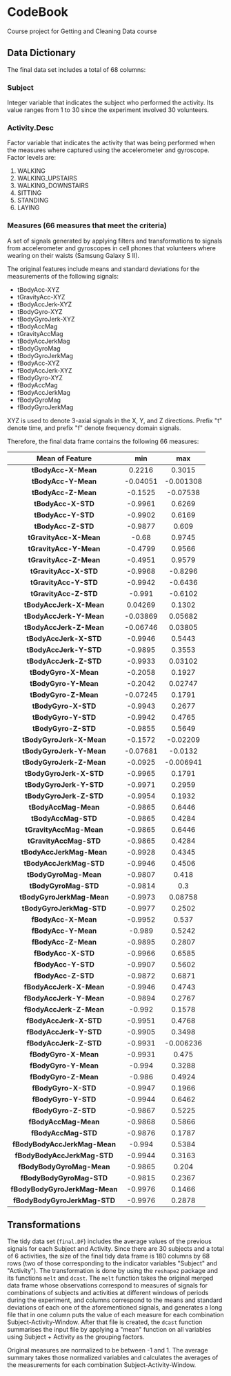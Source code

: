 # CodeBook
Course project for Getting and Cleaning Data course

## Data Dictionary

The final data set includes a total of 68 columns:

### Subject

Integer variable that indicates the subject who performed the activity. Its value ranges from 1 to 30 since the experiment involved 30 volunteers.

### Activity.Desc

Factor variable that indicates the activity that was being performed when the measures where captured using the accelerometer and gyroscope. Factor levels are:

1. WALKING
2. WALKING_UPSTAIRS
3. WALKING_DOWNSTAIRS
4. SITTING
5. STANDING
6. LAYING

### Measures (66 measures that meet the criteria)

A set of signals generated by applying filters and transformations to signals from accelerometer and gyroscopes in cell phones that volunteers where wearing on their waists (Samsung Galaxy S II).

The original features include means and standard deviations for the measurements of the following signals:

* tBodyAcc-XYZ
* tGravityAcc-XYZ
* tBodyAccJerk-XYZ
* tBodyGyro-XYZ
* tBodyGyroJerk-XYZ
* tBodyAccMag
* tGravityAccMag
* tBodyAccJerkMag
* tBodyGyroMag
* tBodyGyroJerkMag
* fBodyAcc-XYZ
* fBodyAccJerk-XYZ
* fBodyGyro-XYZ
* fBodyAccMag
* fBodyAccJerkMag
* fBodyGyroMag
* fBodyGyroJerkMag

XYZ is used to denote 3-axial signals in the X, Y, and Z directions. Prefix "t" denote time, and prefix "f" denote frequency domain signals.

Therefore, the final data frame contains the following 66 measures:

|          Mean of Feature        |   min    |    max    |
|:-------------------------------:|:--------:|:---------:|
|       **tBodyAcc-X-Mean**       |  0.2216  |  0.3015   |
|       **tBodyAcc-Y-Mean**       | -0.04051 | -0.001308 |
|       **tBodyAcc-Z-Mean**       | -0.1525  | -0.07538  |
|       **tBodyAcc-X-STD**        | -0.9961  |  0.6269   |
|       **tBodyAcc-Y-STD**        | -0.9902  |  0.6169   |
|       **tBodyAcc-Z-STD**        | -0.9877  |   0.609   |
|     **tGravityAcc-X-Mean**      |  -0.68   |  0.9745   |
|     **tGravityAcc-Y-Mean**      | -0.4799  |  0.9566   |
|     **tGravityAcc-Z-Mean**      | -0.4951  |  0.9579   |
|      **tGravityAcc-X-STD**      | -0.9968  |  -0.8296  |
|      **tGravityAcc-Y-STD**      | -0.9942  |  -0.6436  |
|      **tGravityAcc-Z-STD**      |  -0.991  |  -0.6102  |
|     **tBodyAccJerk-X-Mean**     | 0.04269  |  0.1302   |
|     **tBodyAccJerk-Y-Mean**     | -0.03869 |  0.05682  |
|     **tBodyAccJerk-Z-Mean**     | -0.06746 |  0.03805  |
|     **tBodyAccJerk-X-STD**      | -0.9946  |  0.5443   |
|     **tBodyAccJerk-Y-STD**      | -0.9895  |  0.3553   |
|     **tBodyAccJerk-Z-STD**      | -0.9933  |  0.03102  |
|      **tBodyGyro-X-Mean**       | -0.2058  |  0.1927   |
|      **tBodyGyro-Y-Mean**       | -0.2042  |  0.02747  |
|      **tBodyGyro-Z-Mean**       | -0.07245 |  0.1791   |
|       **tBodyGyro-X-STD**       | -0.9943  |  0.2677   |
|       **tBodyGyro-Y-STD**       | -0.9942  |  0.4765   |
|       **tBodyGyro-Z-STD**       | -0.9855  |  0.5649   |
|    **tBodyGyroJerk-X-Mean**     | -0.1572  | -0.02209  |
|    **tBodyGyroJerk-Y-Mean**     | -0.07681 |  -0.0132  |
|    **tBodyGyroJerk-Z-Mean**     | -0.0925  | -0.006941 |
|     **tBodyGyroJerk-X-STD**     | -0.9965  |  0.1791   |
|     **tBodyGyroJerk-Y-STD**     | -0.9971  |  0.2959   |
|     **tBodyGyroJerk-Z-STD**     | -0.9954  |  0.1932   |
|      **tBodyAccMag-Mean**       | -0.9865  |  0.6446   |
|       **tBodyAccMag-STD**       | -0.9865  |  0.4284   |
|     **tGravityAccMag-Mean**     | -0.9865  |  0.6446   |
|     **tGravityAccMag-STD**      | -0.9865  |  0.4284   |
|    **tBodyAccJerkMag-Mean**     | -0.9928  |  0.4345   |
|     **tBodyAccJerkMag-STD**     | -0.9946  |  0.4506   |
|      **tBodyGyroMag-Mean**      | -0.9807  |   0.418   |
|      **tBodyGyroMag-STD**       | -0.9814  |    0.3    |
|    **tBodyGyroJerkMag-Mean**    | -0.9973  |  0.08758  |
|    **tBodyGyroJerkMag-STD**     | -0.9977  |  0.2502   |
|       **fBodyAcc-X-Mean**       | -0.9952  |   0.537   |
|       **fBodyAcc-Y-Mean**       |  -0.989  |  0.5242   |
|       **fBodyAcc-Z-Mean**       | -0.9895  |  0.2807   |
|       **fBodyAcc-X-STD**        | -0.9966  |  0.6585   |
|       **fBodyAcc-Y-STD**        | -0.9907  |  0.5602   |
|       **fBodyAcc-Z-STD**        | -0.9872  |  0.6871   |
|     **fBodyAccJerk-X-Mean**     | -0.9946  |  0.4743   |
|     **fBodyAccJerk-Y-Mean**     | -0.9894  |  0.2767   |
|     **fBodyAccJerk-Z-Mean**     |  -0.992  |  0.1578   |
|     **fBodyAccJerk-X-STD**      | -0.9951  |  0.4768   |
|     **fBodyAccJerk-Y-STD**      | -0.9905  |  0.3498   |
|     **fBodyAccJerk-Z-STD**      | -0.9931  | -0.006236 |
|      **fBodyGyro-X-Mean**       | -0.9931  |   0.475   |
|      **fBodyGyro-Y-Mean**       |  -0.994  |  0.3288   |
|      **fBodyGyro-Z-Mean**       |  -0.986  |  0.4924   |
|       **fBodyGyro-X-STD**       | -0.9947  |  0.1966   |
|       **fBodyGyro-Y-STD**       | -0.9944  |  0.6462   |
|       **fBodyGyro-Z-STD**       | -0.9867  |  0.5225   |
|      **fBodyAccMag-Mean**       | -0.9868  |  0.5866   |
|       **fBodyAccMag-STD**       | -0.9876  |  0.1787   |
|  **fBodyBodyAccJerkMag-Mean**   |  -0.994  |  0.5384   |
|   **fBodyBodyAccJerkMag-STD**   | -0.9944  |  0.3163   |
|    **fBodyBodyGyroMag-Mean**    | -0.9865  |   0.204   |
|    **fBodyBodyGyroMag-STD**     | -0.9815  |  0.2367   |
|  **fBodyBodyGyroJerkMag-Mean**  | -0.9976  |  0.1466   |
|  **fBodyBodyGyroJerkMag-STD**   | -0.9976  |  0.2878   |

## Transformations

The tidy data set (`final.DF`) includes the average values of the previous signals for each Subject and Activity. Since there are 30 subjects and a total of 6 activities, the size of the final tidy data frame is 180 columns by 68 rows (two of those corresponding to the indicator variables "Subject" and "Activity"). The transformation is done by using the `reshape2` package and its functions `melt` and `dcast`. The `melt` function takes the original merged data frame whose observations correspond to measures of signals for combinations of subjects and activities at different windows of periods during the experiment, and columns correspond to the means and standard deviations of each one of the aforementioned signals, and generates a long file that in one column puts the value of each measure for each combination Subject-Activity-Window. After that file is created, the `dcast` function summarises the input file by applying a "mean" function on all variables using Subject + Activity as the grouping factors.

Original measures are normalized to be between -1 and 1. The average summary takes those normalized variables and calculates the averages of the measurements for each combination Subject-Activity-Window.